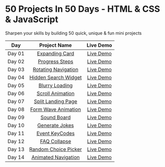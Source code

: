 # 50 Projects In 50 Days - HTML &amp; CSS &amp; JavaScript
Sharpen your skills by building 50 quick, unique &amp; fun mini projects

|  Day  |            Project Name             | Live Demo |
| :-: | :----------------------------: | :-------: |
| Day 01  |       [Expanding Card](https://github.com/ashrafemad097/50-Projects-In-50-Days-HTML-CSS-JavaScript/tree/main/Day%20%2001/Expanding%20Cards)       | [Live Demo](https://expandiing-cards.netlify.app/)  |
| Day 02  |       [Progress Steps](https://github.com/ashrafemad097/50-Projects-In-50-Days-HTML-CSS-JavaScript/tree/main/Day%2002/Progress%20Steps)       | [Live Demo](https://progres-steps.netlify.app/)  |
| Day 03  |       [Rotating Navigation](https://github.com/ashrafemad097/50-Projects-In-50-Days-HTML-CSS-JavaScript/tree/main/Day%2003/Rotating%20Navigation)       | [Live Demo](https://rotation-navigation.netlify.app/)  |
| Day 04  |       [Hidden Search Widget](https://github.com/ashrafemad097/50-Projects-In-50-Days-HTML-CSS-JavaScript/tree/main/Day%2004/Hidden%20Search%20Widget)       | [Live Demo](https://search-hidden-widget.netlify.app/)  |
| Day 05  |       [Blurry Loading](https://github.com/ashrafemad097/50-Projects-In-50-Days-HTML-CSS-JavaScript/tree/main/Day%2005/Blurry%20Loading)       | [Live Demo](https://blurr-loading.netlify.app/)  |
| Day 06  |       [Scroll Animation](https://github.com/ashrafemad097/50-Projects-In-50-Days-HTML-CSS-JavaScript/tree/main/Day%2006/Scroll%20Animation)       | [Live Demo](https://scroll-aniimation.netlify.app/)  |
| Day 07  |       [Split Landing Page](https://github.com/ashrafemad097/50-Projects-In-50-Days-HTML-CSS-JavaScript/tree/main/Day%2007/Split%20Landing%20Page)       | [Live Demo](https://split-landing-pagee.netlify.app/)  |
| Day 08  |       [Form Wave Animation](https://github.com/ashrafemad097/50-Projects-In-50-Days-HTML-CSS-JavaScript/tree/main/Day%2008/Form%20Wave%20Animation)       | [Live Demo](https://form-wave-aniimation.netlify.app/)  |
| Day 09  |       [Sound Board](https://github.com/ashrafemad097/50-Projects-In-50-Days-HTML-CSS-JavaScript/tree/main/Day%2009/Sound%20Board)       | [Live Demo](https://sound-b0ard.netlify.app/)  |
| Day 10  |       [Generate Jokes](https://github.com/ashrafemad097/50-Projects-In-50-Days-HTML-CSS-JavaScript/tree/main/Day%2010/Dad%20Jokes)       | [Live Demo](https://generate-dad-joke.netlify.app/)  |
| Day 11  |       [Event KeyCodes](https://github.com/ashrafemad097/50-Projects-In-50-Days-HTML-CSS-JavaScript/tree/main/Day%2011/Event%20KeyCodes)       | [Live Demo](https://event-keycodee.netlify.app/)  |
| Day 12  |       [FAQ Collapse](https://github.com/ashrafemad097/50-Projects-In-50-Days-HTML-CSS-JavaScript/tree/main/Day%2012/FAQ%20Collapse)       | [Live Demo](https://faqq-collapse.netlify.app/)  |
| Day 13  |       [Random Choice Picker](https://github.com/ashrafemad097/50-Projects-In-50-Days-HTML-CSS-JavaScript/tree/main/Day%2013/Random%20Choice%20Picker)       | [Live Demo](https://random-choicee-picker.netlify.app/)  |
| Day 14  |       [Animated Navigation](https://github.com/ashrafemad097/50-Projects-In-50-Days-HTML-CSS-JavaScript/tree/main/Day%2014/Animated%20Navigation)       | [Live Demo](https://animateed-navigation.netlify.app/)  |
